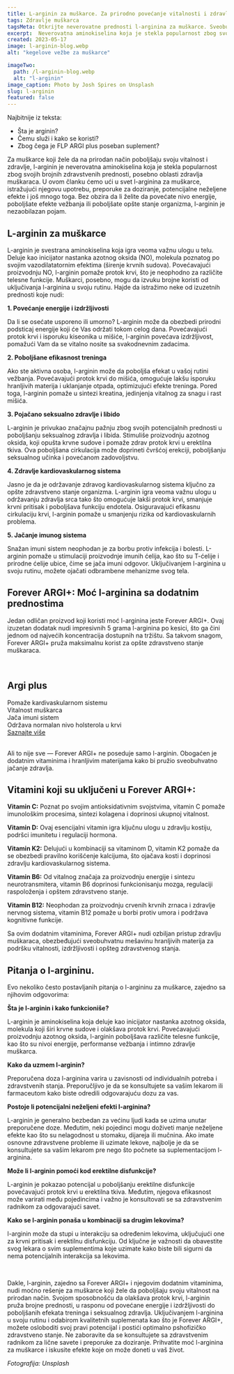 ```yaml
---
title: L-arginin za muškarce. Za prirodno povećanje vitalnosti i zdravlja.
tags: Zdravlje muškarca
tagsMeta: Otkrijte neverovatne prednosti l-arginina za muškarce. Sveobuhvatan vodič o tome kako l-arginin može prirodno poboljšati vitalnost i performanse. Uupotreba, doze, potencijalni neželjeni efekti i često postavljana pitanja.
excerpt:  Neverovatna aminokiselina koja je stekla popularnost zbog svojih brojnih zdravstvenih prednosti, posebno kod zdravlja muškaraca.
created: 2023-05-17
image: l-arginin-blog.webp
alt: "kegelove vežbe za muškarce"

imageTwo:
  path: /l-arginin-blog.webp
  alt: "l-arginin"
image_caption: Photo by Josh Spires on Unsplash
slug: l-arginin
featured: false
---
```




<div class="text-component line-height-lg v-space-md">

<div class="tldr-box">
  <div class="tldr-box__content">
	<span class="text-base font-bold">Najbitnije iz teksta:</span>
    <ul class="list list--ul margin-top-sm margin-bottom-0">
      <li>Šta je arginin?</li>
      <li>Čemu služi i kako se koristi?</li>
      <li>Zbog čega je FLP ARGI plus poseban suplement?</li>
		</ul>
  </div>
</div>

Za muškarce koji žele da  na prirodan način poboljšaju svoju vitalnost i zdravlje, l-arginin je neverovatna aminokiselina koja je stekla popularnost zbog svojih brojnih zdravstvenih prednosti, posebno oblasti zdravlja muškaraca. U ovom članku ćemo ući u svet l-arginina za muškarce, istražujući njegovu upotrebu, preporuke za doziranje, potencijalne neželjene efekte i još mnogo toga. Bez obzira da li želite da povećate nivo energije, poboljšate efekte vežbanja ili poboljšate opšte stanje organizma, l-arginin je nezaobilazan pojam.

## L-arginin za muškarce

L-arginin je svestrana aminokiselina koja igra veoma važnu ulogu u telu. Deluje kao inicijator nastanka azotnog oksida (NO), molekula poznatog po svojim vazodilatatornim efektima (širenje krvnih sudova). Povećavajući proizvodnju NO, l-arginin pomaže protok krvi, što je neophodno za različite telesne funkcije. Muškarci, posebno, mogu da izvuku brojne koristi od uključivanja l-arginina u svoju rutinu. Hajde da istražimo neke od izuzetnih prednosti koje nudi:

**1. Povećanje energije i izdržljivosti**

Da li se osećate usporeno ili umorno? L-arginin može da obezbedi prirodni podsticaj energije koji će Vas održati tokom celog dana. Povećavajući protok krvi i isporuku kiseonika u mišiće, l-arginin povećava izdržljivost, pomažući Vam da se vitalno nosite sa svakodnevnim zadacima.

**2. Poboljšane efikasnost treninga**

Ako ste aktivna osoba, l-arginin može da poboljša efekat u vašoj rutini vežbanja. Povećavajući protok krvi do mišića, omogućuje lakšu isporuku hranljivih materija i uklanjanje otpada, optimizujući efekte treninga. Pored toga, l-arginin pomaže u sintezi kreatina, jedinjenja vitalnog za snagu i rast mišića.

**3. Pojačano seksualno zdravlje i libido**

L-arginin je privukao značajnu pažnju zbog svojih potencijalnih prednosti u poboljšanju seksualnog zdravlja i libida. Stimuliše proizvodnju azotnog oksida, koji opušta krvne sudove i pomaže zdrav protok krvi u erektilna tkiva. Ova poboljšana cirkulacija može doprineti čvršćoj erekciji, poboljšanju seksualnog učinka i povećanom zadovoljstvu.

**4. Zdravlje kardiovaskularnog sistema**

Jasno je da je održavanje zdravog kardiovaskularnog sistema ključno za opšte zdravstveno stanje organizma. L-arginin igra veoma važnu ulogu u održavanju zdravlja srca tako što omogućuje lakši protok krvi, smanjuje krvni pritisak i poboljšava funkciju endotela. Osiguravajući efikasnu cirkulaciju krvi, l-arginin pomaže u smanjenju rizika od kardiovaskularnih problema.

**5. Jačanje imunog sistema**

Snažan imuni sistem neophodan je za borbu protiv infekcija i bolesti. L-arginin pomaže u stimulaciji proizvodnje imunih ćelija, kao što su T-ćelije i prirodne ćelije ubice, čime se jača imuni odgovor. Uključivanjem l-arginina u svoju rutinu, možete ojačati odbrambene mehanizme svog tela.

## Forever ARGI+: Moć l-arginina sa dodatnim prednostima

Jedan odličan proizvod koji koristi moć l-arginina jeste Forever ARGI+. Ovaj izuzetan dodatak nudi impresivnih 5 grama l-arginina po kesici, što ga čini jednom od najvećih koncentracija dostupnih na tržištu. Sa takvom snagom, Forever ARGI+ pruža maksimalnu korist za opšte zdravstveno stanje muškaraca.

<br>

<div class="text-component__block padding-y-md padding-x-md radius-lg margin-top-md bg-white">
	<div class="grid gap-sm">
		<div class="col-4@md">
			<g-image class="" src="~/assets/img/forever_argi.webp" alt="potencija prirodni lek"></g-image>
		</div>
		<div class="col-8@md">
			<div class="flex flex-wrap gap-sm items-center">
				<div class="">
					<h2 class="text-lg">Argi plus</h2>
				</div>
        <div class="grid margin-bottom-lg gap-xxs">
					<div class="flex items-center text-sm">
						<g-image style="width: auto !important;" class="margin-left-important" src="~/assets/img/check.svg"></g-image>
							Pomaže kardivaskularnom sistemu
					</div>
          <div class="flex items-center text-sm">
						<g-image style="width: auto !important;" class="margin-left-important" src="~/assets/img/check.svg"></g-image>
							Vitalnost muškarca
					</div>
          <div class="flex items-center text-sm">
						<g-image style="width: auto !important;" class="margin-left-important" src="~/assets/img/check.svg"></g-image>
							Jača imuni sistem
					</div>
          <div class="flex items-center text-sm">
						<g-image style="width: auto !important;" class="margin-left-important" src="~/assets/img/check.svg"></g-image>
							Održava normalan nivo holsterola u krvi
					</div>
				</div>
			</div>
			<div class="flex gap-md@sm gap-md flex-column flex-row@sm padding-top-lg justify-between@sm items-center">
				<a href="/dodaci-ishrani/l-arginin/" class="kupiteCTA btn btn--primary flex-grow center-between@lg justify-center btn--md">
					Saznajte više
				</a>
				<g-image style="width: auto !important;" class="" src="~/assets/img/logo-futer.png"></g-image>
			</div>
		</div>
	</div>
</div>

<br>
 
Ali to nije sve — Forever ARGI+ ne poseduje samo l-arginin. Obogaćen je dodatnim vitaminima i hranljivim materijama kako bi pružio sveobuhvatno jačanje zdravlja. 

## Vitamini koji su uključeni u Forever ARGI+:

**Vitamin C:** Poznat po svojim antioksidativnim svojstvima, vitamin C pomaže imunološkim procesima, sintezi kolagena i doprinosi ukupnoj vitalnost.

**Vitamin D:** Ovaj esencijalni vitamin igra ključnu ulogu u zdravlju kostiju, podršci imunitetu i regulaciji hormona.

**Vitamin K2:** Delujući u kombinaciji sa vitaminom D, vitamin K2 pomaže da se obezbedi pravilno korišćenje kalcijuma, što ojačava kosti i doprinosi zdravlju kardiovaskularnog sistema.

**Vitamin B6:** Od vitalnog značaja za proizvodnju energije i sintezu neurotransmitera, vitamin B6 doprinosi funkcionisanju mozga, regulaciji raspoloženja i opštem zdravstveno stanje.

**Vitamin B12:** Neophodan za proizvodnju crvenih krvnih zrnaca i zdravlje nervnog sistema, vitamin B12 pomaže u borbi protiv umora i podržava kognitivne funkcije.

Sa ovim dodatnim vitaminima, Forever ARGI+ nudi ozbiljan pristup zdravlju muškaraca, obezbeđujući sveobuhvatnu mešavinu hranljivih materija za podršku vitalnosti, izdržljivosti i opšteg zdravstvenog stanja.

## Pitanja o l-argininu.

Evo nekoliko često postavljanih pitanja o l-argininu za muškarce, zajedno sa njihovim odgovorima:

**Šta je l-arginin i kako funkcioniše?**

L-arginin je aminokiselina koja deluje kao inicijator nastanka azotnog oksida, molekula koji širi krvne sudove i olakšava protok krvi. Povećavajući proizvodnju azotnog oksida, l-arginin poboljšava različite telesne funkcije, kao što su nivoi energije, performanse vežbanja i intimno zdravlje muškarca.

**Kako da uzmem l-arginin?**

Preporučena doza l-arginina varira u zavisnosti od individualnih potreba i zdravstvenih stanja. Preporučljivo je da se konsultujete sa vašim lekarom ili farmaceutom kako biste odredili odgovarajuću dozu za vas.

**Postoje li potencijalni neželjeni efekti l-arginina?**

L-arginin je generalno bezbedan za većinu ljudi kada se uzima unutar preporučene doze. Međutim, neki pojedinci mogu doživeti manje neželjene efekte kao što su nelagodnost u stomaku, dijareja ili mučnina. Ako imate osnovne zdravstvene probleme ili uzimate lekove, najbolje je da se konsultujete sa vašim lekarom pre nego što počnete sa suplementacijom l-arginina.

**Može li l-arginin pomoći kod erektilne disfunkcije?**

L-arginin je pokazao potencijal u poboljšanju erektilne disfunkcije povećavajući protok krvi u erektilna tkiva. Međutim, njegova efikasnost može varirati među pojedincima i važno je konsultovati se sa zdravstvenim radnikom za odgovarajući savet.

**Kako se l-arginin ponaša u kombinaciji sa drugim lekovima?**

l-arginin može da stupi u interakciju sa određenim lekovima, uključujući one za krvni pritisak i erektilnu disfunkciju. Od ključne je važnosti da obavestite svog lekara o svim suplementima koje uzimate kako biste bili sigurni da nema potencijalnih interakcija sa lekovima.

<br>

Dakle, l-arginin, zajedno sa Forever ARGI+ i njegovim dodatnim vitaminima, nudi moćno rešenje za muškarce koji žele da poboljšaju svoju vitalnost na prirodan način. Svojom sposobnošću da olakšava protok krvi, l-arginin pruža brojne prednosti, u rasponu od povećane energije i izdržljivosti do poboljšanih efekata treninga i seksualnog zdravlja. Uključivanjem l-arginina u svoju rutinu i odabirom kvalitetnih suplemenata kao što je Forever ARGI+, možete osloboditi svoj pravi potencijal i postići optimalno pshofizičko zdravstveno stanje. Ne zaboravite da se konsultujete sa zdravstvenim radnikom za lične savete i preporuke za doziranje. Prihvatite moć l-arginina za muškarce i iskusite efekte koje on može doneti u vaš život.





*Fotografija: Unsplash*

</div>

